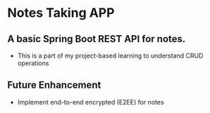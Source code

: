 # Notes Taking APP
## A basic Spring Boot REST API for notes.
- This is a part of my project-based learning to understand CRUD operations
## Future Enhancement
- Implement end-to-end encrypted (E2EE) for notes